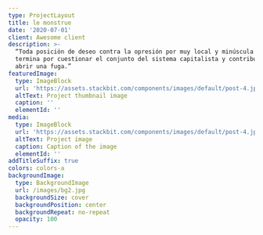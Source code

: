 ```yaml
---
type: ProjectLayout
title: le monstrue
date: '2020-07-01'
client: Awesome client
description: >-
  “Toda posición de deseo contra la opresión por muy local y minúscula que sea
  termina por cuestionar el conjunto del sistema capitalista y contribuye a
  abrir una fuga.”
featuredImage:
  type: ImageBlock
  url: 'https://assets.stackbit.com/components/images/default/post-4.jpeg'
  altText: Project thumbnail image
  caption: ''
  elementId: ''
media:
  type: ImageBlock
  url: 'https://assets.stackbit.com/components/images/default/post-4.jpeg'
  altText: Project image
  caption: Caption of the image
  elementId: ''
addTitleSuffix: true
colors: colors-a
backgroundImage:
  type: BackgroundImage
  url: /images/bg2.jpg
  backgroundSize: cover
  backgroundPosition: center
  backgroundRepeat: no-repeat
  opacity: 100
---
```


